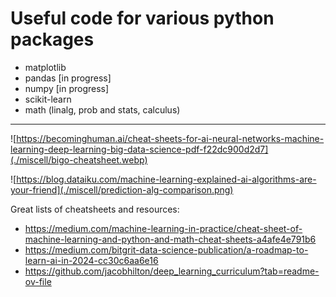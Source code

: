 # Useful code for various python packages

- matplotlib
- pandas [in progress]
- numpy [in progress]
- scikit-learn
- math (linalg, prob and stats, calculus)

---

![https://becominghuman.ai/cheat-sheets-for-ai-neural-networks-machine-learning-deep-learning-big-data-science-pdf-f22dc900d2d7](./miscell/bigo-cheatsheet.webp)

<!-- ![https://www.asimovinstitute.org/wp-content/uploads/2019/04/NeuralNetworkZo19High.png](./miscell/NeuralNetworkZo19High.png) -->

![https://blog.dataiku.com/machine-learning-explained-ai-algorithms-are-your-friend](./miscell/prediction-alg-comparison.png)

Great lists of cheatsheets and resources:

- https://medium.com/machine-learning-in-practice/cheat-sheet-of-machine-learning-and-python-and-math-cheat-sheets-a4afe4e791b6
- https://medium.com/bitgrit-data-science-publication/a-roadmap-to-learn-ai-in-2024-cc30c6aa6e16
- https://github.com/jacobhilton/deep_learning_curriculum?tab=readme-ov-file

